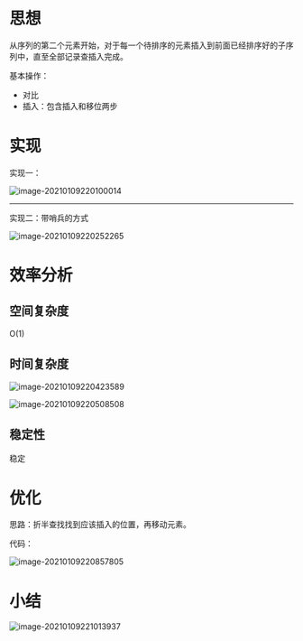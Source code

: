 # 思想

从序列的第二个元素开始，对于每一个待排序的元素插入到前面已经排序好的子序列中，直至全部记录查插入完成。



基本操作：

-   对比
-   插入：包含插入和移位两步

# 实现

实现一：

![image-20210109220100014](https://gitee.com/llillz/images/raw/master/image-20210109220100014.png)



---

实现二：带哨兵的方式

![image-20210109220252265](https://gitee.com/llillz/images/raw/master/image-20210109220252265.png)



# 效率分析

## 空间复杂度

O(1)



## 时间复杂度

![image-20210109220423589](https://gitee.com/llillz/images/raw/master/image-20210109220423589.png)

![image-20210109220508508](https://gitee.com/llillz/images/raw/master/image-20210109220508508.png)



## 稳定性

稳定



# 优化

思路：折半查找找到应该插入的位置，再移动元素。



代码：

![image-20210109220857805](https://gitee.com/llillz/images/raw/master/image-20210109220857805.png)



# 小结

![image-20210109221013937](https://gitee.com/llillz/images/raw/master/image-20210109221013937.png)